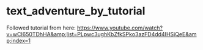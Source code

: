 # text_adventure_by_tutorial
Followed tutorial from here: https://www.youtube.com/watch?v=wCI650TDhHA&amp;list=PLpwc3ughKbZfkSPko3azFD4dd4IHSiQeE&amp;index=1
